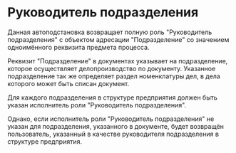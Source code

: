 # Руководитель подразделения

Данная автоподстановка возвращает полную роль "Руководитель подразделения"
с объектом адресации "Подразделение" со значением одноимённого реквизита
предмета процесса.

Реквизит "Подразделение" в документах указывает на подразделение, которое осуществляет
делопроизводство по документу. Указанное подразделение так же определяет раздел
номенклатуры дел, в дела которого может быть списан документ.

Для каждого подразделения в структуре предприятия должен быть
указан исполнитель роли "Руководитель подразделения".

Однако, если исполнитель роли "Руководитель подразделения" не указан для
подразделения, указанного в документе, будет возвращён пользователь,
указанный в качестве руководителя подразделения в структуре предприятия.
